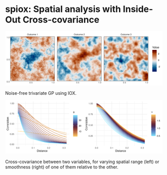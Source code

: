 # spiox: Spatial analysis with Inside-Out Cross-covariance

![Simulated data from IOX](figures/prior_sample_3.png)

Noise-free trivariate GP using IOX.


![Cross-covariance](figures/cij_plot.png)

Cross-covariance between two variables, for varying spatial range (left) or smoothness (right) of one of them relative to the other.
